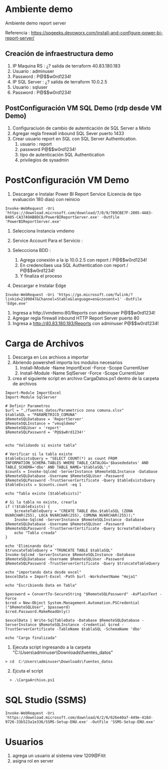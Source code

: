 # Ambiente demo

Ambiente demo report server

Referencia : https://spgeeks.devoworx.com/install-and-configure-power-bi-report-server/


## Creación de infraestructura demo
1. IP Maquina RS : ¿? salida de terraform 40.83.180.183
1. Usuario : adminuser
1. Password : P@$$w0rd1234!
1. IP SQL Server : ¿? salida de terraform 10.0.2.5
1. Usuario : sqluser
1. Password : P@$$w0rd1234!

## PostConfiguración VM SQL Demo (rdp desde VM Demo)
1. Configuraciuón de cambio de autenticación de SQL Server a Mixto 
1. Agregar regla firewall inbound SQL Sever puerto 1433
1. Crear usuario report en SQL con SQL Server Authentication. 
    1. usuario : report
    1. password P@$$w0rd1234!
    1. tipo de autenticación SQL Authentication
    1. privilegios de sysadmin

# PostConfiguración VM Demo
1. Descargar e Instalar Power BI Report Service (Licencia de tipo evaluación 180 dias) con reinicio
```console
Invoke-WebRequest -Uri 'https://download.microsoft.com/download/7/0/9/709CBE7F-2005-4A83-B405-CA37A9AB8DC8/PowerBIReportServer.exe' -OutFile 'PowerBIReportServer.exe'
```
1. Selecciona Instancia vmdemo
1. Service Account Para el Servicio : 
1. Seleccciona BDD : 
    1. Agrega conexión a la ip 10.0.2.5 con report / P@$$w0rd1234!
    1. En credencilaes usa SQL Authentication con report / P@$$w0rd1234!
    1. Y finaliza el proceso

1. Descargar e Instalar Edge
```console
Invoke-WebRequest -Uri 'https://go.microsoft.com/fwlink/?linkid=2109047&Channel=Stable&language=en&consent=1' -OutFile 'Edge.exe'
```
1. Ingresa a http://vmdemo:80/Reports con adminuser P@$$w0rd1234!
1. Agregar regla firewall inbound HTTP Report Server puerto 80
1. Ingresa a http://40.83.180.183/Reports con adminuser P@$$w0rd1234!


# Carga de Archivos

1. Descarga en Los archivos a importar
1. Abriendo powershell importa los modulos necesarios
    1. Install-Module -Name ImportExcel -Force -Scope CurrentUser
    1. Install-Module -Name SqlServer -Force -Scope CurrentUser
1. crea el siguiente script en archivo CargaDatos.ps1 dentro de la carpeta de archivos
```console
Import-Module ImportExcel
Import-Module SqlServer

# Definir Parametros
$url = "./fuentes_datos/Parametrico zona comuna.xlsx"
$tablaSQL = "PARAMETRICO_COMUNA"
$RemoteSQLDatabase = 'ReportServer'
$RemoteSQLInstance = "vmsqldemo"
$RemoteSQLUser = 'report'
$RemoteSQLPassword = 'P@$$w0rd1234!'


echo "Validando si existe tabla"

# Verificar si la tabla existe
$tableExistsQuery = "SELECT COUNT(*) as count FROM INFORMATION_SCHEMA.TABLES WHERE TABLE_CATALOG='$basededatos' AND TABLE_SCHEMA='dbo' AND TABLE_NAME='$tablaSQL';"
$counts = Invoke-Sqlcmd -ServerInstance $RemoteSQLInstance -Database $RemoteSQLDatabase -Username $RemoteSQLUser -Password $RemoteSQLPassword -TrustServerCertificate -Query $tableExistsQuery
$tableExists = $counts.count -eq 1

echo "Tabla existe [$tableExists]"

# Si la tabla no existe, crearla
if (!$tableExists) {
    $createTableQuery = "CREATE TABLE dbo.$tablaSQL (ZONA NVARCHAR(255), LOCA NVARCHAR(255), COMUNA NVARCHAR(255));"
    Invoke-Sqlcmd -ServerInstance $RemoteSQLInstance -Database $RemoteSQLDatabase -Username $RemoteSQLUser -Password $RemoteSQLPassword -TrustServerCertificate -Query $createTableQuery
    echo "Tabla creada"
} 

echo 'Eliminando data'
$truncateTableQuery = "TRUNCATE TABLE $tablaSQL"
Invoke-Sqlcmd -ServerInstance $RemoteSQLInstance -Database $RemoteSQLDatabase -Username $RemoteSQLUser -Password $RemoteSQLPassword -TrustServerCertificate -Query $truncateTableQuery

echo "importando data desde excel"
$excelData = Import-Excel -Path $url -WorksheetName "Hoja1"

echo "Escribiendo Data en Tabla"

$password = ConvertTo-SecureString "$RemoteSQLPassword" -AsPlainText -Force
$cred = New-Object System.Management.Automation.PSCredential ("$RemoteSQLUser", $password)
$cred.Password.MakeReadOnly()
 
$excelData | Write-SqlTableData -Database $RemoteSQLDatabase -ServerInstance $RemoteSQLInstance -Credential $cred -TrustServerCertificate -TableName $tablaSQL -SchemaName 'dbo'

echo "Carga finalizada" 

```
1. Ejecuta script ingresando a la carpeta "C:\Users\adminuser\Downloads\fuentes_datos"
```console
> cd  C:\Users\adminuser\Downloads\fuentes_datos
```
2. Ejcuta el script
```console
  > .\CargaArchivo.ps1 
```

# SQL Studio (SSMS)

```console
Invoke-WebRequest -Uri 'https://download.microsoft.com/download/6/2/6/626e40a7-449e-418d-9726-33b523a1e336/SSMS-Setup-ENU.exe' -OutFile 'SSMS-Setup-ENU.exe'
```

# Usuarios
1. agrega un usuario al sistema
view
1209@Fitit
1. asigna rol en server